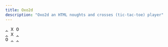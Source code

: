 ```yaml
---
title: Oxo2d 
description: "Oxo2d an HTML noughts and crosses (tic-tac-toe) player"
---
```


<pre class="oxo2d">
<a href="../l/">.</a> X O
<a href="../41/">.</a> X <a href="../4d/">.</a>
O <a href="../4g/">.</a> <a href="../4h/">.</a>
</pre>
